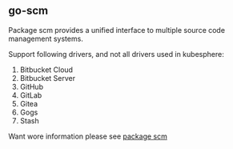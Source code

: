 ## go-scm

Package scm provides a unified interface to multiple source code management systems.

Support following drivers, and not all drivers used in kubesphere:

1. Bitbucket Cloud
2. Bitbucket Server
3. GitHub
4. GitLab
5. Gitea
6. Gogs
7. Stash

Want wore information please see [package scm](https://pkg.go.dev/github.com/drone/go-scm/scm?tab=doc)


